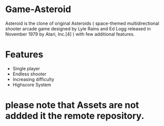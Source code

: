 # Game-Asteroid
Asteroid is the clone of original Asteroids ( space-themed multidirectional shooter arcade game designed by Lyle Rains and Ed Logg released in November 1979 by Atari, Inc.[4] ) with few additional features. 

# Features
- Single player
- Endless shooter
- Increasing difficulty
- Highscore System


# please note that Assets are not addded it the remote repository.

